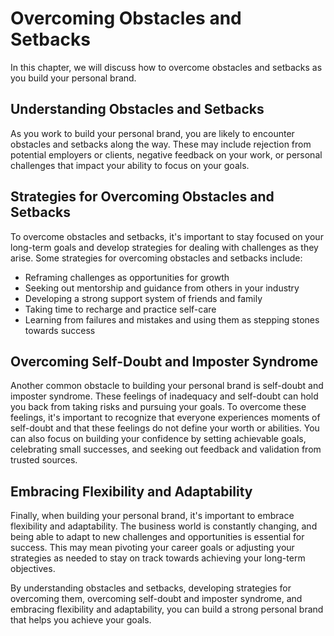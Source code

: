 Overcoming Obstacles and Setbacks
==========================================================================

In this chapter, we will discuss how to overcome obstacles and setbacks as you build your personal brand.

Understanding Obstacles and Setbacks
------------------------------------

As you work to build your personal brand, you are likely to encounter obstacles and setbacks along the way. These may include rejection from potential employers or clients, negative feedback on your work, or personal challenges that impact your ability to focus on your goals.

Strategies for Overcoming Obstacles and Setbacks
------------------------------------------------

To overcome obstacles and setbacks, it's important to stay focused on your long-term goals and develop strategies for dealing with challenges as they arise. Some strategies for overcoming obstacles and setbacks include:

* Reframing challenges as opportunities for growth
* Seeking out mentorship and guidance from others in your industry
* Developing a strong support system of friends and family
* Taking time to recharge and practice self-care
* Learning from failures and mistakes and using them as stepping stones towards success

Overcoming Self-Doubt and Imposter Syndrome
-------------------------------------------

Another common obstacle to building your personal brand is self-doubt and imposter syndrome. These feelings of inadequacy and self-doubt can hold you back from taking risks and pursuing your goals. To overcome these feelings, it's important to recognize that everyone experiences moments of self-doubt and that these feelings do not define your worth or abilities. You can also focus on building your confidence by setting achievable goals, celebrating small successes, and seeking out feedback and validation from trusted sources.

Embracing Flexibility and Adaptability
--------------------------------------

Finally, when building your personal brand, it's important to embrace flexibility and adaptability. The business world is constantly changing, and being able to adapt to new challenges and opportunities is essential for success. This may mean pivoting your career goals or adjusting your strategies as needed to stay on track towards achieving your long-term objectives.

By understanding obstacles and setbacks, developing strategies for overcoming them, overcoming self-doubt and imposter syndrome, and embracing flexibility and adaptability, you can build a strong personal brand that helps you achieve your goals.
